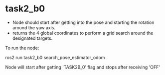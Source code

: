 # task2_b0
- Node should start after getting into the pose and starting the rotation around the yaw axis.
- returns the 4 global coordinates to perform a grid search around the designated targets.

To run the node:

ros2 run task2_b0 search_pose_estimator_odom

Node will start after getting 'TASK2B_0' flag and stops after receiving 'OFF'
